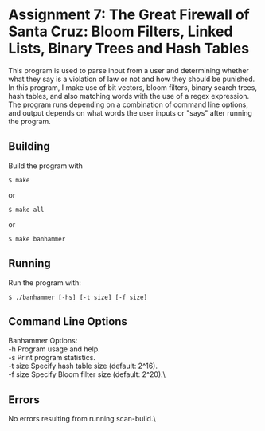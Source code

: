 # Assignment 7: The Great Firewall of Santa Cruz: Bloom Filters, Linked Lists, Binary Trees and Hash Tables

This program is used to parse input from a user and determining whether what they say is a violation of
law or not and how they should be punished. In this program, I make use of bit vectors, bloom filters,
binary search trees, hash tables, and also matching words with the use of a regex expression. The program
runs depending on a combination of command line options, and output depends on what words the user
inputs or "says" after running the program.

## Building

Build the program with 
```
$ make
```
or 
```
$ make all
```
or 
```
$ make banhammer
```
## Running

Run the program with:
```
$ ./banhammer [-hs] [-t size] [-f size]
```

## Command Line Options

Banhammer Options:\
  -h           Program usage and help.\
  -s           Print program statistics.\
  -t size      Specify hash table size (default: 2^16).\
  -f size      Specify Bloom filter size (default: 2^20).\

## Errors

No errors resulting from running scan-build.\

